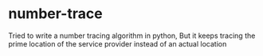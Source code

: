 # number-trace
Tried to write a number tracing algorithm in python, But it keeps tracing the prime location of the service provider instead of an actual location
